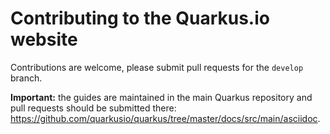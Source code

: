 # Contributing to the Quarkus.io website

Contributions are welcome, please submit pull requests for the `develop` branch.

**Important:** the guides are maintained in the main Quarkus repository and pull requests should be submitted there:
https://github.com/quarkusio/quarkus/tree/master/docs/src/main/asciidoc.
